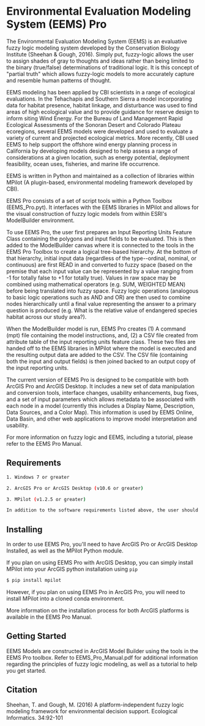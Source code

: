 # Environmental Evaluation Modeling System (EEMS) Pro

The Environmental Evaluation Modeling System (EEMS) is an evaluative fuzzy logic modeling system developed by the Conservation Biology Institute (Sheehan & Gough, 2016). Simply put, fuzzy-logic allows the user to assign shades of gray to thoughts and ideas rather than being limited to the binary (true/false) determinations of traditional logic. It is this concept of "partial truth" which allows fuzzy-logic models to more accurately capture and resemble human patterns of thought. 

EEMS modeling has been applied by CBI scientists in a range of ecological evaluations. In the Tehachapis and Southern Sierra a model incorporating data for habitat presence, habitat linkage, and disturbance was used to find areas of high ecological value and to provide guidance for reserve design to inform siting Wind Energy. For the Bureau of Land Management Rapid Ecological Assessments of the Sonoran Desert and Colorado Plateau ecoregions, several EEMS models were developed and used to evaluate a variety of current and projected ecological metrics. More recently, CBI used EEMS to help support the offshore wind energy planning process in California by developing models designed to help assess a range of considerations at a given location, such as energy potential, deployment feasibility, ocean uses, fisheries, and marine life occurrence. 

EEMS is written in Python and maintained as a collection of libraries within MPilot (A plugin-based, environmental modeling framework developed by CBI). 

EEMS Pro consists of a set of script tools within a Python Toolbox (EEMS_Pro.pyt). It interfaces with the EEMS libraries in MPilot and allows for the visual construction of fuzzy logic models from within ESRI's ModelBuilder environment.

To use EEMS Pro, the user first prepares an Input Reporting Units Feature Class containing the polygons and input fields to be evaluated. This is then added to the ModelBuilder canvas where it is connected to the tools in the EEMS Pro Toolbox to create a logical tree-based hierarchy. At the bottom of that hierarchy, initial input data (regardless of the type--ordinal, nominal, or continuous) are first READ in and converted to fuzzy space (based on the premise that each input value can be represented by a value ranging from -1 for totally false to +1 for totally true).  Values in raw space may be combined using mathematical operators (e.g. SUM, WEIGHTED MEAN) before being translated into fuzzy space. Fuzzy logic operations (analogous to basic logic operations such as AND and OR) are then used to combine nodes hierarchically until a final value representing the answer to a primary question is produced (e.g. What is the relative value of endangered species habitat across our study area?). 

When the ModelBuilder model is run, EEMS Pro creates (1) A command (mpt) file containing the model instructions, and, (2) a CSV file created from attribute table of the input reporting units feature class. These two files are handed off to the EEMS libraries in MPilot where the model is executed and the resulting output data are added to the CSV. The CSV file (containing both the input and output fields) is then joined backed to an output copy of the input reporting units. 

The current version of EEMS Pro is designed to be compatible with both ArcGIS Pro and ArcGIS Desktop. It includes a new set of data manipulation and conversion tools, interface changes, usability enhancements, bug fixes, and a set of input parameters which allows metadata to be associated with each node in a model (currently this includes a Display Name, Description, Data Sources, and a Color Map). This information is used by EEMS Online, Data Basin, and other web applications to improve model interpretation and usability.

For more information on fuzzy logic and EEMS, including a tutorial, please refer to the EEMS Pro Manual. 

## Requirements 

```bash
1. Windows 7 or greater

2. ArcGIS Pro or ArcGIS Desktop (v10.6 or greater)

3. MPilot (v1.2.5 or greater)

In addition to the software requirements listed above, the user should have formal GIS training, and be experienced with ArcGIS and ArcGIS Model Builder.  
```

## Installing 

In order to use EEMS Pro, you'll need to have ArcGIS Pro or ArcGIS Desktop Installed, as well as the MPilot Python module. 

If you plan on using EEMS Pro with ArcGIS Desktop, you can simply install MPilot into your ArcGIS python installation using `pip` 
```bash
$ pip install mpilot
```
However, if you plan on using EEMS Pro in ArcGIS Pro, you will need to install MPilot into a cloned conda environment. 

More information on the installation process for both ArcGIS platforms is available in the EEMS Pro Manual. 

## Getting Started

EEMS Models are constructed in ArcGIS Model Builder using the tools in the EEMS Pro toolbox. Refer to EEMS_Pro_Manual.pdf for additional information regarding the principles of fuzzy logic modeling, as well as a tutorial to help you get started.

## Citation

Sheehan, T. and Gough, M. (2016) A platform-independent fuzzy logic modeling framework for environmental decision support. Ecological Informatics. 34:92-101


